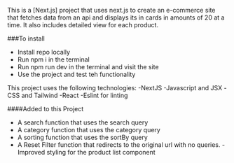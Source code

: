 This is a [Next.js] project that uses next.js to create an e-commerce site that fetches data from an api and displays its in cards in amounts of 20 at a time. It also includes detailed view for each product.

###To install
- Install repo locally
- Run npm i in the terminal
- Run npm run dev in the terminal and visit the site
- Use the project and test teh functionality

This project uses the following technologies: 
-NextJS
-Javascript and JSX
-CSS and Tailwind
-React
-Eslint for linting

####Added to this Project
- A search function that uses the search query
- A category function that uses the category query
- A sorting function that uses the sortBy query
- A Reset Filter function that redirects to the original url with no queries.
-Improved styling for the product list component

 
 
